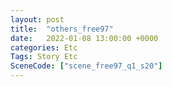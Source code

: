 ```yaml
---
layout: post
title:  "others_free97"
date:   2022-01-08 13:00:00 +0000
categories: Etc
Tags: Story Etc
SceneCode: ["scene_free97_q1_s20"]
---
```

